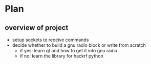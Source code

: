 # Plan

## overview of project

- setup sockets to receive commands
- decide whether to build a gnu radio block or write from scratch
  - if yes: learn qt and how to get it into gnu radio
  - if no: learn the library for hackrf python
